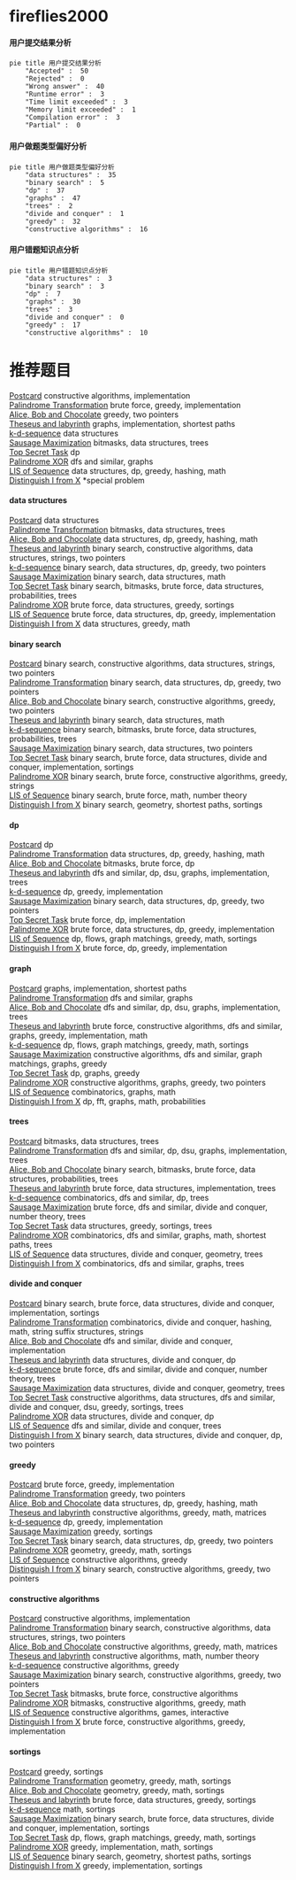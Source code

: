 # fireflies2000
<!-- tabs:start -->
#### **用户提交结果分析**

```mermaid
pie title 用户提交结果分析
    "Accepted" :  50
    "Rejected" :  0
    "Wrong answer" :  40
    "Runtime error" :  3
    "Time limit exceeded" :  3
    "Memory limit exceeded" :  1
    "Compilation error" :  3
    "Partial" :  0
```
#### **用户做题类型偏好分析**

```mermaid
pie title 用户做题类型偏好分析
    "data structures" :  35
    "binary search" :  5
    "dp" :  37
    "graphs" :  47
    "trees" :  2
    "divide and conquer" :  1
    "greedy" :  32
    "constructive algorithms" :  16
```
#### **用户错题知识点分析**

```mermaid
pie title 用户错题知识点分析
    "data structures" :  3
    "binary search" :  3
    "dp" :  7
    "graphs" :  30
    "trees" :  3
    "divide and conquer" :  0
    "greedy" :  17
    "constructive algorithms" :  10
```
<!-- tabs:end -->
# 推荐题目
[Postcard](http://codeforces.com/problemset/problem/1099/C)		constructive algorithms,
                        implementation		  
[Palindrome Transformation](http://codeforces.com/problemset/problem/486/C)		brute force,
                        greedy,
                        implementation		  
[Alice, Bob and Chocolate](http://codeforces.com/problemset/problem/6/C)		greedy,
                        two pointers		  
[Theseus and labyrinth](http://codeforces.com/problemset/problem/676/D)		graphs,
                        implementation,
                        shortest paths		  
[k-d-sequence](http://codeforces.com/problemset/problem/407/E)		data structures		  
[Sausage Maximization](http://codeforces.com/problemset/problem/282/E)		bitmasks,
                        data structures,
                        trees		  
[Top Secret Task](http://codeforces.com/problemset/problem/590/D)		dp		  
[Palindrome XOR](http://codeforces.com/problemset/problem/1147/D)		dfs and similar,
                        graphs		  
[LIS of Sequence](http://codeforces.com/problemset/problem/486/E)		data structures,
                        dp,
                        greedy,
                        hashing,
                        math		  
[Distinguish I from X](http://codeforces.com/problemset/problem/1356/A1)		*special problem		  
<!-- tabs:start -->
#### **data structures**
[Postcard](http://codeforces.com/problemset/problem/407/E)		data structures		  
[Palindrome Transformation](http://codeforces.com/problemset/problem/282/E)		bitmasks,
                        data structures,
                        trees		  
[Alice, Bob and Chocolate](http://codeforces.com/problemset/problem/486/E)		data structures,
                        dp,
                        greedy,
                        hashing,
                        math		  
[Theseus and labyrinth](http://codeforces.com/problemset/problem/1290/B)		binary search,
                        constructive algorithms,
                        data structures,
                        strings,
                        two pointers		  
[k-d-sequence](http://codeforces.com/problemset/problem/1492/C)		binary search,
                        data structures,
                        dp,
                        greedy,
                        two pointers		  
[Sausage Maximization](http://codeforces.com/problemset/problem/1490/G)		binary search,
                        data structures,
                        math		  
[Top Secret Task](http://codeforces.com/problemset/problem/1479/D)		binary search,
                        bitmasks,
                        brute force,
                        data structures,
                        probabilities,
                        trees		  
[Palindrome XOR](http://codeforces.com/problemset/problem/1497/A)		brute force,
                        data structures,
                        greedy,
                        sortings		  
[LIS of Sequence](http://codeforces.com/problemset/problem/1491/C)		brute force,
                        data structures,
                        dp,
                        greedy,
                        implementation		  
[Distinguish I from X](http://codeforces.com/problemset/problem/1492/B)		data structures,
                        greedy,
                        math		  
#### **binary search**
[Postcard](http://codeforces.com/problemset/problem/1290/B)		binary search,
                        constructive algorithms,
                        data structures,
                        strings,
                        two pointers		  
[Palindrome Transformation](http://codeforces.com/problemset/problem/1492/C)		binary search,
                        data structures,
                        dp,
                        greedy,
                        two pointers		  
[Alice, Bob and Chocolate](http://codeforces.com/problemset/problem/1463/D)		binary search,
                        constructive algorithms,
                        greedy,
                        two pointers		  
[Theseus and labyrinth](http://codeforces.com/problemset/problem/1490/G)		binary search,
                        data structures,
                        math		  
[k-d-sequence](http://codeforces.com/problemset/problem/1479/D)		binary search,
                        bitmasks,
                        brute force,
                        data structures,
                        probabilities,
                        trees		  
[Sausage Maximization](http://codeforces.com/problemset/problem/1436/E)		binary search,
                        data structures,
                        two pointers		  
[Top Secret Task](http://codeforces.com/problemset/problem/1461/D)		binary search,
                        brute force,
                        data structures,
                        divide and conquer,
                        implementation,
                        sortings		  
[Palindrome XOR](http://codeforces.com/problemset/problem/1493/C)		binary search,
                        brute force,
                        constructive algorithms,
                        greedy,
                        strings		  
[LIS of Sequence](http://codeforces.com/problemset/problem/1487/D)		binary search,
                        brute force,
                        math,
                        number theory		  
[Distinguish I from X](http://codeforces.com/problemset/problem/1486/B)		binary search,
                        geometry,
                        shortest paths,
                        sortings		  
#### **dp**
[Postcard](http://codeforces.com/problemset/problem/590/D)		dp		  
[Palindrome Transformation](http://codeforces.com/problemset/problem/486/E)		data structures,
                        dp,
                        greedy,
                        hashing,
                        math		  
[Alice, Bob and Chocolate](http://codeforces.com/problemset/problem/1097/B)		bitmasks,
                        brute force,
                        dp		  
[Theseus and labyrinth](http://codeforces.com/problemset/problem/763/A)		dfs and similar,
                        dp,
                        dsu,
                        graphs,
                        implementation,
                        trees		  
[k-d-sequence](http://codeforces.com/problemset/problem/1176/C)		dp,
                        greedy,
                        implementation		  
[Sausage Maximization](http://codeforces.com/problemset/problem/1492/C)		binary search,
                        data structures,
                        dp,
                        greedy,
                        two pointers		  
[Top Secret Task](https://codeforces.com/contest/1457/problem/C)		brute force,
                        dp,
                        implementation		  
[Palindrome XOR](http://codeforces.com/problemset/problem/1491/C)		brute force,
                        data structures,
                        dp,
                        greedy,
                        implementation		  
[LIS of Sequence](http://codeforces.com/problemset/problem/1437/C)		dp,
                        flows,
                        graph matchings,
                        greedy,
                        math,
                        sortings		  
[Distinguish I from X](http://codeforces.com/problemset/problem/1499/B)		brute force,
                        dp,
                        greedy,
                        implementation		  
#### **graph**
[Postcard](http://codeforces.com/problemset/problem/676/D)		graphs,
                        implementation,
                        shortest paths		  
[Palindrome Transformation](http://codeforces.com/problemset/problem/1147/D)		dfs and similar,
                        graphs		  
[Alice, Bob and Chocolate](http://codeforces.com/problemset/problem/763/A)		dfs and similar,
                        dp,
                        dsu,
                        graphs,
                        implementation,
                        trees		  
[Theseus and labyrinth](http://codeforces.com/problemset/problem/1487/C)		brute force,
                        constructive algorithms,
                        dfs and similar,
                        graphs,
                        greedy,
                        implementation,
                        math		  
[k-d-sequence](http://codeforces.com/problemset/problem/1437/C)		dp,
                        flows,
                        graph matchings,
                        greedy,
                        math,
                        sortings		  
[Sausage Maximization](http://codeforces.com/problemset/problem/1470/D)		constructive algorithms,
                        dfs and similar,
                        graph matchings,
                        graphs,
                        greedy		  
[Top Secret Task](http://codeforces.com/problemset/problem/1476/C)		dp,
                        graphs,
                        greedy		  
[Palindrome XOR](http://codeforces.com/problemset/problem/1304/D)		constructive algorithms,
                        graphs,
                        greedy,
                        two pointers		  
[LIS of Sequence](http://codeforces.com/problemset/problem/1475/C)		combinatorics,
                        graphs,
                        math		  
[Distinguish I from X](http://codeforces.com/problemset/problem/553/E)		dp,
                        fft,
                        graphs,
                        math,
                        probabilities		  
#### **trees**
[Postcard](http://codeforces.com/problemset/problem/282/E)		bitmasks,
                        data structures,
                        trees		  
[Palindrome Transformation](http://codeforces.com/problemset/problem/763/A)		dfs and similar,
                        dp,
                        dsu,
                        graphs,
                        implementation,
                        trees		  
[Alice, Bob and Chocolate](http://codeforces.com/problemset/problem/1479/D)		binary search,
                        bitmasks,
                        brute force,
                        data structures,
                        probabilities,
                        trees		  
[Theseus and labyrinth](http://codeforces.com/problemset/problem/1511/C)		brute force,
                        data structures,
                        implementation,
                        trees		  
[k-d-sequence](http://codeforces.com/problemset/problem/1499/F)		combinatorics,
                        dfs and similar,
                        dp,
                        trees		  
[Sausage Maximization](http://codeforces.com/problemset/problem/1491/E)		brute force,
                        dfs and similar,
                        divide and conquer,
                        number theory,
                        trees		  
[Top Secret Task](http://codeforces.com/problemset/problem/1466/D)		data structures,
                        greedy,
                        sortings,
                        trees		  
[Palindrome XOR](http://codeforces.com/problemset/problem/1495/D)		combinatorics,
                        dfs and similar,
                        graphs,
                        math,
                        shortest paths,
                        trees		  
[LIS of Sequence](http://codeforces.com/problemset/problem/1303/G)		data structures,
                        divide and conquer,
                        geometry,
                        trees		  
[Distinguish I from X](http://codeforces.com/problemset/problem/1454/E)		combinatorics,
                        dfs and similar,
                        graphs,
                        trees		  
#### **divide and conquer**
[Postcard](http://codeforces.com/problemset/problem/1461/D)		binary search,
                        brute force,
                        data structures,
                        divide and conquer,
                        implementation,
                        sortings		  
[Palindrome Transformation](http://codeforces.com/problemset/problem/1466/G)		combinatorics,
                        divide and conquer,
                        hashing,
                        math,
                        string suffix structures,
                        strings		  
[Alice, Bob and Chocolate](http://codeforces.com/problemset/problem/1490/D)		dfs and similar,
                        divide and conquer,
                        implementation		  
[Theseus and labyrinth](https://codeforces.com/contest/1483/problem/C)		data structures,
                        divide and conquer,
                        dp		  
[k-d-sequence](http://codeforces.com/problemset/problem/1491/E)		brute force,
                        dfs and similar,
                        divide and conquer,
                        number theory,
                        trees		  
[Sausage Maximization](http://codeforces.com/problemset/problem/1303/G)		data structures,
                        divide and conquer,
                        geometry,
                        trees		  
[Top Secret Task](http://codeforces.com/problemset/problem/1494/D)		constructive algorithms,
                        data structures,
                        dfs and similar,
                        divide and conquer,
                        dsu,
                        greedy,
                        sortings,
                        trees		  
[Palindrome XOR](http://codeforces.com/problemset/problem/1482/E)		data structures,
                        divide and conquer,
                        dp		  
[LIS of Sequence](http://codeforces.com/problemset/problem/566/C)		dfs and similar,
                        divide and conquer,
                        trees		  
[Distinguish I from X](http://codeforces.com/problemset/problem/1428/F)		binary search,
                        data structures,
                        divide and conquer,
                        dp,
                        two pointers		  
#### **greedy**
[Postcard](http://codeforces.com/problemset/problem/486/C)		brute force,
                        greedy,
                        implementation		  
[Palindrome Transformation](http://codeforces.com/problemset/problem/6/C)		greedy,
                        two pointers		  
[Alice, Bob and Chocolate](http://codeforces.com/problemset/problem/486/E)		data structures,
                        dp,
                        greedy,
                        hashing,
                        math		  
[Theseus and labyrinth](http://codeforces.com/problemset/problem/193/C)		constructive algorithms,
                        greedy,
                        math,
                        matrices		  
[k-d-sequence](http://codeforces.com/problemset/problem/1176/C)		dp,
                        greedy,
                        implementation		  
[Sausage Maximization](http://codeforces.com/problemset/problem/1353/B)		greedy,
                        sortings		  
[Top Secret Task](http://codeforces.com/problemset/problem/1492/C)		binary search,
                        data structures,
                        dp,
                        greedy,
                        two pointers		  
[Palindrome XOR](https://codeforces.com/contest/1496/problem/C)		geometry,
                        greedy,
                        math,
                        sortings		  
[LIS of Sequence](http://codeforces.com/problemset/problem/1493/A)		constructive algorithms,
                        greedy		  
[Distinguish I from X](http://codeforces.com/problemset/problem/1463/D)		binary search,
                        constructive algorithms,
                        greedy,
                        two pointers		  
#### **constructive algorithms**
[Postcard](http://codeforces.com/problemset/problem/1099/C)		constructive algorithms,
                        implementation		  
[Palindrome Transformation](http://codeforces.com/problemset/problem/1290/B)		binary search,
                        constructive algorithms,
                        data structures,
                        strings,
                        two pointers		  
[Alice, Bob and Chocolate](http://codeforces.com/problemset/problem/193/C)		constructive algorithms,
                        greedy,
                        math,
                        matrices		  
[Theseus and labyrinth](http://codeforces.com/problemset/problem/1242/A)		constructive algorithms,
                        math,
                        number theory		  
[k-d-sequence](http://codeforces.com/problemset/problem/1493/A)		constructive algorithms,
                        greedy		  
[Sausage Maximization](http://codeforces.com/problemset/problem/1463/D)		binary search,
                        constructive algorithms,
                        greedy,
                        two pointers		  
[Top Secret Task](https://codeforces.com/contest/1456/problem/B)		bitmasks,
                        brute force,
                        constructive algorithms		  
[Palindrome XOR](http://codeforces.com/problemset/problem/1492/D)		bitmasks,
                        constructive algorithms,
                        greedy,
                        math		  
[LIS of Sequence](https://codeforces.com/contest/1504/problem/D)		constructive algorithms,
                        games,
                        interactive		  
[Distinguish I from X](https://codeforces.com/contest/1483/problem/A)		brute force,
                        constructive algorithms,
                        greedy,
                        implementation		  
#### **sortings**
[Postcard](http://codeforces.com/problemset/problem/1353/B)		greedy,
                        sortings		  
[Palindrome Transformation](https://codeforces.com/contest/1496/problem/C)		geometry,
                        greedy,
                        math,
                        sortings		  
[Alice, Bob and Chocolate](http://codeforces.com/problemset/problem/1495/A)		geometry,
                        greedy,
                        math,
                        sortings		  
[Theseus and labyrinth](http://codeforces.com/problemset/problem/1497/A)		brute force,
                        data structures,
                        greedy,
                        sortings		  
[k-d-sequence](http://codeforces.com/problemset/problem/1427/A)		math,
                        sortings		  
[Sausage Maximization](http://codeforces.com/problemset/problem/1461/D)		binary search,
                        brute force,
                        data structures,
                        divide and conquer,
                        implementation,
                        sortings		  
[Top Secret Task](http://codeforces.com/problemset/problem/1437/C)		dp,
                        flows,
                        graph matchings,
                        greedy,
                        math,
                        sortings		  
[Palindrome XOR](http://codeforces.com/problemset/problem/1473/A)		greedy,
                        implementation,
                        math,
                        sortings		  
[LIS of Sequence](http://codeforces.com/problemset/problem/1486/B)		binary search,
                        geometry,
                        shortest paths,
                        sortings		  
[Distinguish I from X](http://codeforces.com/problemset/problem/1480/B)		greedy,
                        implementation,
                        sortings		  
<!-- tabs:end -->
